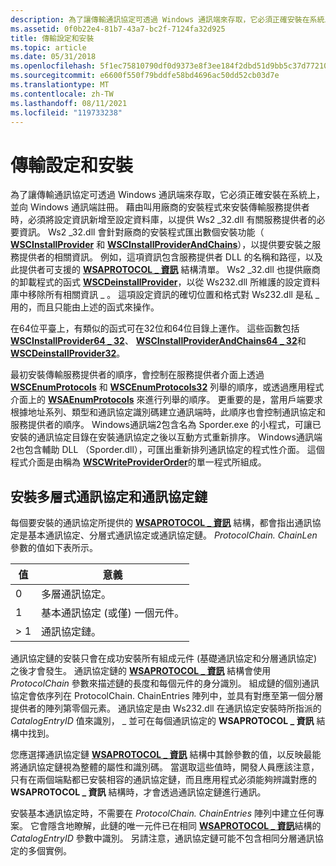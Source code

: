 ```yaml
---
description: 為了讓傳輸通訊協定可透過 Windows 通訊端來存取，它必須正確安裝在系統上，並向 Windows 通訊端註冊。
ms.assetid: 0f0b22e4-81b7-43a7-bc2f-7124fa32d925
title: 傳輸設定和安裝
ms.topic: article
ms.date: 05/31/2018
ms.openlocfilehash: 5f1ec75810790df0d9373e8f3ee184f2dbd51d9bb5c37d7721097febe23a8aee
ms.sourcegitcommit: e6600f550f79bddfe58bd4696ac50dd52cb03d7e
ms.translationtype: MT
ms.contentlocale: zh-TW
ms.lasthandoff: 08/11/2021
ms.locfileid: "119733238"
---
```

# <a name="transport-configuration-and-installation"></a>傳輸設定和安裝

為了讓傳輸通訊協定可透過 Windows 通訊端來存取，它必須正確安裝在系統上，並向 Windows 通訊端註冊。 藉由叫用廠商的安裝程式來安裝傳輸服務提供者時，必須將設定資訊新增至設定資料庫，以提供 Ws2 \_32.dll 有關服務提供者的必要資訊。 Ws2 \_32.dll 會針對廠商的安裝程式匯出數個安裝功能（ [**WSCInstallProvider**](/windows/desktop/api/Ws2spi/nf-ws2spi-wscinstallprovider) 和 [**WSCInstallProviderAndChains**](/windows/desktop/api/Ws2spi/nf-ws2spi-wscinstallproviderandchains)），以提供要安裝之服務提供者的相關資訊。 例如，這項資訊包含服務提供者 DLL 的名稱和路徑，以及此提供者可支援的 [**WSAPROTOCOL \_ 資訊**](/windows/win32/api/winsock2/ns-winsock2-wsaprotocol_infoa) 結構清單。 Ws2 \_32.dll 也提供廠商的卸載程式的函式 [**WSCDeinstallProvider**](/windows/desktop/api/Ws2spi/nf-ws2spi-wscdeinstallprovider)，以從 Ws232.dll 所維護的設定資料庫中移除所有相關資訊 \_ 。 這項設定資訊的確切位置和格式對 Ws232.dll 是私 \_ 用的，而且只能由上述的函式來操作。

在64位平臺上，有類似的函式可在32位和64位目錄上運作。 這些函數包括 [**WSCInstallProvider64 \_ 32**](/windows/desktop/api/Ws2spi/nf-ws2spi-wscinstallprovider64_32)、 [**WSCInstallProviderAndChains64 \_ 32**](/windows/desktop/api/Ws2spi/nf-ws2spi-wscinstallproviderandchains64_32)和 [**WSCDeinstallProvider32**](/windows/desktop/api/Ws2spi/nf-ws2spi-wscdeinstallprovider32)。

最初安裝傳輸服務提供者的順序，會控制在服務提供者介面上透過 [**WSCEnumProtocols**](/windows/desktop/api/Ws2spi/nf-ws2spi-wscenumprotocols) 和 [**WSCEnumProtocols32**](/windows/desktop/api/Ws2spi/nf-ws2spi-wscenumprotocols32) 列舉的順序，或透過應用程式介面上的 [**WSAEnumProtocols**](/windows/desktop/api/Winsock2/nf-winsock2-wsaenumprotocolsa) 來進行列舉的順序。 更重要的是，當用戶端要求根據地址系列、類型和通訊協定識別碼建立通訊端時，此順序也會控制通訊協定和服務提供者的順序。 Windows通訊端2包含名為 Sporder.exe 的小程式，可讓已安裝的通訊協定目錄在安裝通訊協定之後以互動方式重新排序。 Windows通訊端2也包含輔助 DLL （Sporder.dll），可匯出重新排列通訊協定的程式性介面。 這個程式介面是由稱為 [**WSCWriteProviderOrder**](/windows/desktop/api/Sporder/nf-sporder-wscwriteproviderorder)的單一程式所組成。

## <a name="installing-layered-protocols-and-protocol-chains"></a>安裝多層式通訊協定和通訊協定鏈

每個要安裝的通訊協定所提供的 [**WSAPROTOCOL \_ 資訊**](/windows/win32/api/winsock2/ns-winsock2-wsaprotocol_infoa) 結構，都會指出通訊協定是基本通訊協定、分層式通訊協定或通訊協定鏈。 *ProtocolChain. ChainLen* 參數的值如下表所示。

| 值 | 意義                                           |
|-------|---------------------------------------------------|
| 0     | 多層通訊協定。                                 |
| 1     | 基本通訊協定 (或僅) 一個元件。 |
| > 1 | 通訊協定鏈。                                   |



 

通訊協定鏈的安裝只會在成功安裝所有組成元件 (基礎通訊協定和分層通訊協定) 之後才會發生。 通訊協定鏈的 [**WSAPROTOCOL \_ 資訊**](/windows/win32/api/winsock2/ns-winsock2-wsaprotocol_infoa) 結構會使用 *ProtocolChain* 參數來描述鏈的長度和每個元件的身分識別。 組成鏈的個別通訊協定會依序列在 ProtocolChain. ChainEntries 陣列中，並具有對應至第一個分層提供者的陣列第零個元素。 通訊協定是由 Ws232.dll 在通訊協定安裝時所指派的 *CatalogEntryID* 值來識別， \_ 並可在每個通訊協定的 **WSAPROTOCOL \_ 資訊** 結構中找到。

您應選擇通訊協定鏈 [**WSAPROTOCOL \_ 資訊**](/windows/win32/api/winsock2/ns-winsock2-wsaprotocol_infoa) 結構中其餘參數的值，以反映最能將通訊協定鏈視為整體的屬性和識別碼。 當選取這些值時，開發人員應該注意，只有在兩個端點都已安裝相容的通訊協定鏈，而且應用程式必須能夠辨識對應的 **WSAPROTOCOL \_ 資訊** 結構時，才會透過通訊協定鏈進行通訊。

安裝基本通訊協定時，不需要在 *ProtocolChain. ChainEntries* 陣列中建立任何專案。 它會隱含地瞭解，此鏈的唯一元件已在相同 [**WSAPROTOCOL \_ 資訊**](/windows/win32/api/winsock2/ns-winsock2-wsaprotocol_infoa)結構的 *CatalogEntryID* 參數中識別。 另請注意，通訊協定鏈可能不包含相同分層通訊協定的多個實例。

 

 
